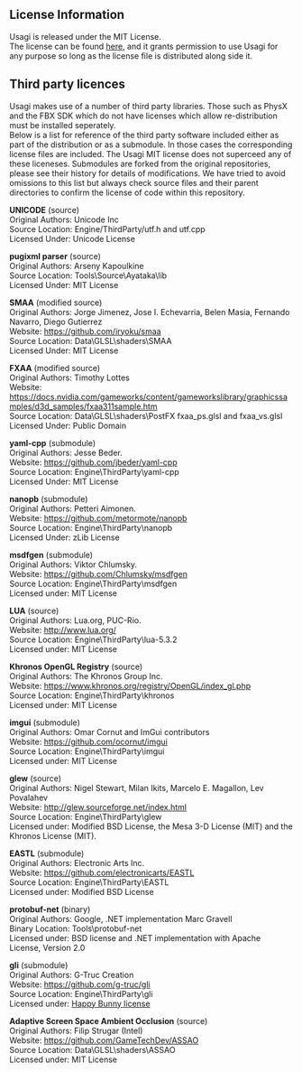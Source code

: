 License Information
----------------------

Usagi is released under the MIT License.  
The license can be found [here](../LICENSE), and it grants permission to use Usagi for any purpose so long as the license file is distributed along side it.

Third party licences
----------------------

Usagi makes use of a number of third party libraries. Those such as PhysX and the FBX SDK which do not have licenses which allow re-distribution must be installed seperately.  
Below is a list for reference of the third party software included either as part of the distribution or as a submodule. In those cases the corresponding license files are included. The Usagi MIT license does not superceed any of these liceneses. Submodules are forked from the original repositories, please see their history for details of modifications. We have tried to avoid omissions to this list but always check source files and their parent directories to confirm the license of code within this repository.      

**UNICODE**  (source)  
Original Authors: Unicode Inc  
Source Location: Engine/ThirdParty/utf.h and utf.cpp  
Licensed Under: Unicode License  

**pugixml parser** (source)  
Original Authors: Arseny Kapoulkine  
Source Location: Tools\Source\Ayataka\lib  
Licensed Under: MIT License

**SMAA** (modified source)  
Original Authors: Jorge Jimenez, Jose I. Echevarria, Belen Masia, Fernando Navarro, Diego Gutierrez  
Website: https://github.com/iryoku/smaa  
Source Location: Data\GLSL\shaders\SMAA  
Licensed Under: MIT License  

**FXAA** (modified source)  
Original Authors: Timothy Lottes  
Website: https://docs.nvidia.com/gameworks/content/gameworkslibrary/graphicssamples/d3d_samples/fxaa311sample.htm  
Source Location: Data\GLSL\shaders\PostFX fxaa_ps.glsl and fxaa_vs.glsl  
Licensed Under: Public Domain  

**yaml-cpp** (submodule)  
Original Authors: Jesse Beder.  
Website: https://github.com/jbeder/yaml-cpp  
Source Location: Engine\ThirdParty\yaml-cpp  
Licensed Under: MIT License  

**nanopb** (submodule)    
Original Authors: Petteri Aimonen.    
Website: https://github.com/metormote/nanopb    
Source Location: Engine\ThirdParty\nanopb    
Licensed Under: zLib License    

**msdfgen** (submodule)  
Original Authors: Viktor Chlumsky.  
Website: https://github.com/Chlumsky/msdfgen  
Source Location: Engine\ThirdParty\msdfgen  
Licensed under: MIT License  

**LUA** (source)  
Original Authors: Lua.org, PUC-Rio.  
Website: http://www.lua.org/  
Source Location: Engine\ThirdParty\lua-5.3.2  
Licensed under: MIT License  

**Khronos OpenGL Registry** (source)  
Original Authors: The Khronos Group Inc.  
Website: https://www.khronos.org/registry/OpenGL/index_gl.php  
Source Location: Engine\ThirdParty\khronos  
Licensed under: MIT License  

**imgui** (submodule)    
Original Authors: Omar Cornut and ImGui contributors  
Website: https://github.com/ocornut/imgui  
Source Location: Engine\ThirdParty\imgui  
Licensed under: MIT License  

**glew** (source)  
Original Authors: Nigel Stewart, Milan Ikits, Marcelo E. Magallon, Lev Povalahev  
Website: http://glew.sourceforge.net/index.html  
Source Location: Engine\ThirdParty\glew  
Licensed under: Modified BSD License, the Mesa 3-D License (MIT) and the Khronos License (MIT).  

**EASTL** (submodule)  
Original Authors: Electronic Arts Inc.  
Website: https://github.com/electronicarts/EASTL  
Source Location: Engine\ThirdParty\EASTL  
Licensed under: Modified BSD License

**protobuf-net** (binary)  
Original Authors: Google, .NET implementation Marc Gravell  
Binary Location: Tools\protobuf-net  
Licensed under: BSD license and .NET implementation with Apache License, Version 2.0  

**gli** (submodule)  
Original Authors: G-Truc Creation  
Website: https://github.com/g-truc/gli  
Source Location: Engine\ThirdParty\gli  
Licensed under: [Happy Bunny license](https://github.com/g-truc/gli/blob/master/manual.md#section0) 

**Adaptive Screen Space Ambient Occlusion** (source)  
Original Authors: Filip Strugar (Intel)  
Website: https://github.com/GameTechDev/ASSAO  
Source Location: Data\GLSL\shaders\ASSAO  
Licensed under: MIT License  
